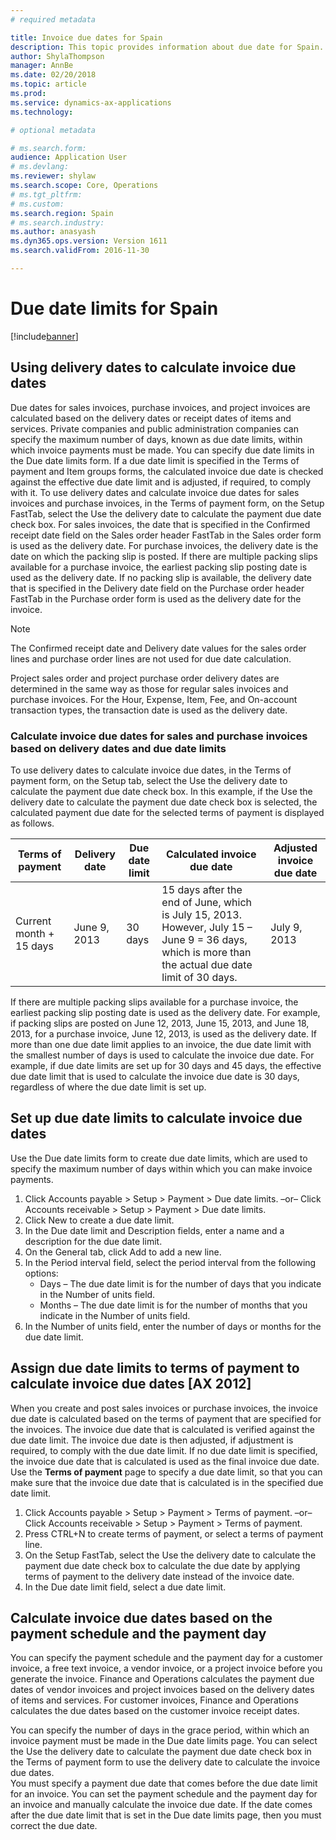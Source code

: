 ```yaml
---
# required metadata

title: Invoice due dates for Spain
description: This topic provides information about due date for Spain.
author: ShylaThompson
manager: AnnBe
ms.date: 02/20/2018
ms.topic: article
ms.prod: 
ms.service: dynamics-ax-applications
ms.technology: 

# optional metadata

# ms.search.form: 
audience: Application User
# ms.devlang: 
ms.reviewer: shylaw
ms.search.scope: Core, Operations
# ms.tgt_pltfrm: 
# ms.custom: 
ms.search.region: Spain
# ms.search.industry: 
ms.author: anasyash
ms.dyn365.ops.version: Version 1611
ms.search.validFrom: 2016-11-30

---
```


# Due date limits for Spain
[!include[banner](../includes/banner.md)]

## Using delivery dates to calculate invoice due dates

Due dates for sales invoices, purchase invoices, and project invoices are calculated based on the delivery dates or receipt dates of items and services. Private companies and public administration companies can specify the maximum number of days, known as due date limits, within which invoice payments must be made. You can specify due date limits in the Due date limits form. If a due date limit is specified in the Terms of payment and Item groups forms, the calculated invoice due date is checked against the effective due date limit and is adjusted, if required, to comply with it. 
To use delivery dates and calculate invoice due dates for sales invoices and purchase invoices, in the Terms of payment form, on the Setup FastTab, select the Use the delivery date to calculate the payment due date check box. 
For sales invoices, the date that is specified in the Confirmed receipt date field on the Sales order header FastTab in the Sales order form is used as the delivery date. 
For purchase invoices, the delivery date is the date on which the packing slip is posted. If there are multiple packing slips available for a purchase invoice, the earliest packing slip posting date is used as the delivery date. If no packing slip is available, the delivery date that is specified in the Delivery date field on the Purchase order header FastTab in the Purchase order form is used as the delivery date for the invoice. 
> [!NOTE] 
> The Confirmed receipt date and Delivery date values for the sales order lines and purchase order lines are not used for due date calculation. 

Project sales order and project purchase order delivery dates are determined in the same way as those for regular sales invoices and purchase invoices. For the Hour, Expense, Item, Fee, and On-account transaction types, the transaction date is used as the delivery date. 

### Calculate invoice due dates for sales and purchase invoices based on delivery dates and due date limits

To use delivery dates to calculate invoice due dates, in the Terms of payment form, on the Setup tab, select the Use the delivery date to calculate the payment due date check box. 
In this example, if the Use the delivery date to calculate the payment due date check box is selected, the calculated payment due date for the selected terms of payment is displayed as follows. 

|Terms of payment       |Delivery date |Due date limit |Calculated invoice due date |Adjusted invoice due date |
|-----------------------|--------------|---------------|----------------------------|--------------------------|
|Current month + 15 days |June 9, 2013 |30 days |15 days after the end of June, which is July 15, 2013. However, July 15 – June 9 = 36 days, which is more than the actual due date limit of 30 days. |July 9, 2013 |

If there are multiple packing slips available for a purchase invoice, the earliest packing slip posting date is used as the delivery date. For example, if packing slips are posted on June 12, 2013, June 15, 2013, and June 18, 2013, for a purchase invoice, June 12, 2013, is used as the delivery date. 
If more than one due date limit applies to an invoice, the due date limit with the smallest number of days is used to calculate the invoice due date. For example, if due date limits are set up for 30 days and 45 days, the effective due date limit that is used to calculate the invoice due date is 30 days, regardless of where the due date limit is set up. 

## Set up due date limits to calculate invoice due dates
Use the Due date limits form to create due date limits, which are used to specify the maximum number of days within which you can make invoice payments.  

1. Click Accounts payable > Setup > Payment > Due date limits. 
–or– 
Click Accounts receivable > Setup > Payment > Due date limits. 
2. Click New to create a due date limit. 
3. In the Due date limit and Description fields, enter a name and a description for the due date limit. 
4. On the General tab, click Add to add a new line. 
5. In the Period interval field, select the period interval from the following options: 
    - Days – The due date limit is for the number of days that you indicate in the Number of units field. 
    - Months – The due date limit is for the number of months that you indicate in the Number of units field. 
6. In the Number of units field, enter the number of days or months for the due date limit. 

## Assign due date limits to terms of payment to calculate invoice due dates [AX 2012]

When you create and post sales invoices or purchase invoices, the invoice due date is calculated based on the terms of payment that are specified for the invoices. The invoice due date that is calculated is verified against the due date limit. The invoice due date is then adjusted, if adjustment is required, to comply with the due date limit. If no due date limit is specified, the invoice due date that is calculated is used as the final invoice due date. 
Use the **Terms of payment** page to specify a due date limit, so that you can make sure that the invoice due date that is calculated is in the specified due date limit. 
1. Click Accounts payable > Setup > Payment > Terms of payment. 
–or– 
Click Accounts receivable > Setup > Payment > Terms of payment. 
2. Press CTRL+N to create terms of payment, or select a terms of payment line. 
3. On the Setup FastTab, select the Use the delivery date to calculate the payment due date check box to calculate the due date by applying terms of payment to the delivery date instead of the invoice date. 
4. In the Due date limit field, select a due date limit. 

## Calculate invoice due dates based on the payment schedule and the payment day

You can specify the payment schedule and the payment day for a customer invoice, a free text invoice, a vendor invoice, or a project invoice before you generate the invoice. Finance and Operations calculates the payment due dates of vendor invoices and project invoices based on the delivery dates of items and services. For customer invoices, Finance and Operations calculates the due dates based on the customer invoice receipt dates. 

You can specify the number of days in the grace period, within which an invoice payment must be made in the Due date limits page. You can select the Use the delivery date to calculate the payment due date check box in the Terms of payment form to use the delivery date to calculate the invoice due dates.  
You must specify a payment due date that comes before the due date limit for an invoice. You can set the payment schedule and the payment day for an invoice and manually calculate the invoice due date. If the date comes after the due date limit that is set in the Due date limits page, then you must correct the due date. 

